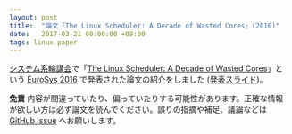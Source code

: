 ```yaml
---
layout: post
title:  "論文「The Linux Scheduler: A Decade of Wasted Cores」(2016)"
date:   2017-03-21 00:00:00 +09:00
tags: linux paper
---
```


[システム系輪講会](https://connpass.com/event/52323/)で「[The Linux Scheduler: A Decade of Wasted Cores](http://dl.acm.org/citation.cfm?doid=2901318.2901326)」という [EuroSys 2016](http://eurosys16.doc.ic.ac.uk/) で発表された論文の紹介をしました ([発表スライド](https://docs.google.com/presentation/d/1B9lC6uPxHBzWm9Elhn8cvvQXy7ykIe7EPgFe0i0hAYk/pub?start=false&loop=false&slide=id.p))。

**免責** 内容が間違っていたり、偏っていたりする可能性があります。正確な情報が欲しい方は必ず論文を読んでください。誤りの指摘や補足、議論などは [GitHub Issue](https://github.com/nhiroki/nhiroki.github.io/issues) へお願いします。
